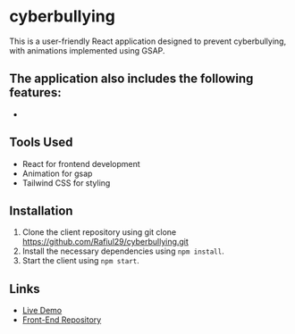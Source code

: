 # cyberbullying
This is a user-friendly React application designed to prevent cyberbullying, with animations implemented using GSAP.

## The application also includes the following features:
-

## Tools Used
- React for frontend development
- Animation for gsap
- Tailwind CSS for styling

##  Installation
1. Clone the client repository using git clone https://github.com/Rafiul29/cyberbullying.git
2. Install the necessary dependencies using `npm install`.
4. Start the client using `npm start`.

## Links
- [Live Demo](https://rafiul-cyberbullying.netlify.app/)
- [Front-End Repository](https://github.com/Rafiul29/cyberbullying.git)
